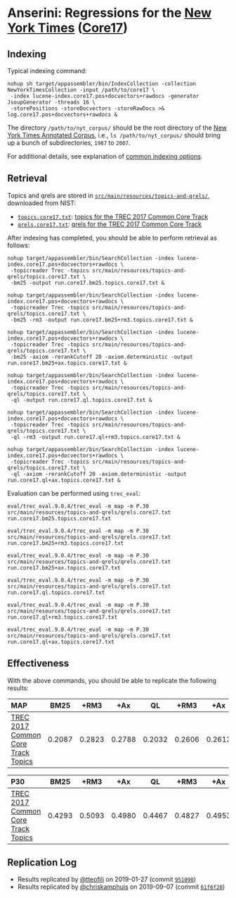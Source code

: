 # Anserini: Regressions for the [New York Times](https://catalog.ldc.upenn.edu/LDC2008T19) ([Core17](https://trec-core.github.io/2017/))

## Indexing

Typical indexing command:

```
nohup sh target/appassembler/bin/IndexCollection -collection NewYorkTimesCollection -input /path/to/core17 \
 -index lucene-index.core17.pos+docvectors+rawdocs -generator JsoupGenerator -threads 16 \
 -storePositions -storeDocvectors -storeRawDocs >& log.core17.pos+docvectors+rawdocs &
```

The directory `/path/to/nyt_corpus/` should be the root directory of the [New York Times Annotated Corpus](https://catalog.ldc.upenn.edu/LDC2008T19), i.e., `ls /path/to/nyt_corpus/`
should bring up a bunch of subdirectories, `1987` to `2007`.

For additional details, see explanation of [common indexing options](common-indexing-options.md).

## Retrieval

Topics and qrels are stored in [`src/main/resources/topics-and-qrels/`](../src/main/resources/topics-and-qrels/), downloaded from NIST:

+ [`topics.core17.txt`](../src/main/resources/topics-and-qrels/topics.core17.txt): [topics for the TREC 2017 Common Core Track](https://trec.nist.gov/data/core/core_nist.txt)
+ [`qrels.core17.txt`](../src/main/resources/topics-and-qrels/qrels.core17.txt): [qrels for the TREC 2017 Common Core Track](https://trec.nist.gov/data/core/qrels.txt)

After indexing has completed, you should be able to perform retrieval as follows:

```
nohup target/appassembler/bin/SearchCollection -index lucene-index.core17.pos+docvectors+rawdocs \
 -topicreader Trec -topics src/main/resources/topics-and-qrels/topics.core17.txt \
 -bm25 -output run.core17.bm25.topics.core17.txt &

nohup target/appassembler/bin/SearchCollection -index lucene-index.core17.pos+docvectors+rawdocs \
 -topicreader Trec -topics src/main/resources/topics-and-qrels/topics.core17.txt \
 -bm25 -rm3 -output run.core17.bm25+rm3.topics.core17.txt &

nohup target/appassembler/bin/SearchCollection -index lucene-index.core17.pos+docvectors+rawdocs \
 -topicreader Trec -topics src/main/resources/topics-and-qrels/topics.core17.txt \
 -bm25 -axiom -rerankCutoff 20 -axiom.deterministic -output run.core17.bm25+ax.topics.core17.txt &

nohup target/appassembler/bin/SearchCollection -index lucene-index.core17.pos+docvectors+rawdocs \
 -topicreader Trec -topics src/main/resources/topics-and-qrels/topics.core17.txt \
 -ql -output run.core17.ql.topics.core17.txt &

nohup target/appassembler/bin/SearchCollection -index lucene-index.core17.pos+docvectors+rawdocs \
 -topicreader Trec -topics src/main/resources/topics-and-qrels/topics.core17.txt \
 -ql -rm3 -output run.core17.ql+rm3.topics.core17.txt &

nohup target/appassembler/bin/SearchCollection -index lucene-index.core17.pos+docvectors+rawdocs \
 -topicreader Trec -topics src/main/resources/topics-and-qrels/topics.core17.txt \
 -ql -axiom -rerankCutoff 20 -axiom.deterministic -output run.core17.ql+ax.topics.core17.txt &

```

Evaluation can be performed using `trec_eval`:

```
eval/trec_eval.9.0.4/trec_eval -m map -m P.30 src/main/resources/topics-and-qrels/qrels.core17.txt run.core17.bm25.topics.core17.txt

eval/trec_eval.9.0.4/trec_eval -m map -m P.30 src/main/resources/topics-and-qrels/qrels.core17.txt run.core17.bm25+rm3.topics.core17.txt

eval/trec_eval.9.0.4/trec_eval -m map -m P.30 src/main/resources/topics-and-qrels/qrels.core17.txt run.core17.bm25+ax.topics.core17.txt

eval/trec_eval.9.0.4/trec_eval -m map -m P.30 src/main/resources/topics-and-qrels/qrels.core17.txt run.core17.ql.topics.core17.txt

eval/trec_eval.9.0.4/trec_eval -m map -m P.30 src/main/resources/topics-and-qrels/qrels.core17.txt run.core17.ql+rm3.topics.core17.txt

eval/trec_eval.9.0.4/trec_eval -m map -m P.30 src/main/resources/topics-and-qrels/qrels.core17.txt run.core17.ql+ax.topics.core17.txt

```

## Effectiveness

With the above commands, you should be able to replicate the following results:

MAP                                     | BM25      | +RM3      | +Ax       | QL        | +RM3      | +Ax       |
:---------------------------------------|-----------|-----------|-----------|-----------|-----------|-----------|
[TREC 2017 Common Core Track Topics](../src/main/resources/topics-and-qrels/topics.core17.txt)| 0.2087    | 0.2823    | 0.2788    | 0.2032    | 0.2606    | 0.2613    |


P30                                     | BM25      | +RM3      | +Ax       | QL        | +RM3      | +Ax       |
:---------------------------------------|-----------|-----------|-----------|-----------|-----------|-----------|
[TREC 2017 Common Core Track Topics](../src/main/resources/topics-and-qrels/topics.core17.txt)| 0.4293    | 0.5093    | 0.4980    | 0.4467    | 0.4827    | 0.4953    |



## Replication Log

* Results replicated by [@tteofili](https://github.com/tteofili) on 2019-01-27 (commit [`951090`](https://github.com/castorini/Anserini/commit/951090b66230040f037dde46534d896416467337))
* Results replicated by [@chriskamphuis](https://github.com/chriskamphuis) on 2019-09-07 (commit [`61f6f20`](https://github.com/castorini/anserini/commit/61f6f20ff6872484966ea1badcdcdcebf1eea852))